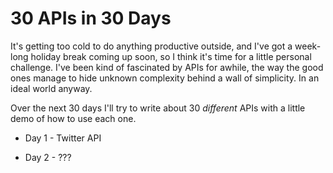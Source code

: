 # 30 APIs in 30 Days

It's getting too cold to do anything productive outside, and I've got a week-long holiday break coming up soon,
so I think it's time for a little personal challenge.
I've been kind of fascinated by APIs for awhile, the way the good ones manage to hide unknown complexity behind a wall of simplicity.
In an ideal world anyway.

Over the next 30 days I'll try to write about 30 _different_ APIs with a little demo of how to use each one.

- Day 1 - Twitter API

- Day 2 - ???
